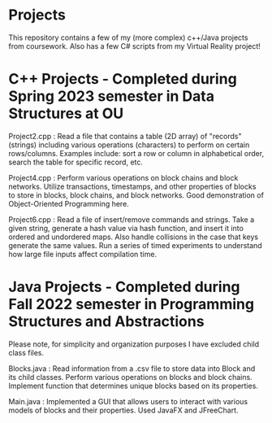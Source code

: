 # Projects
This repository contains a few of my (more complex) c++/Java projects from coursework. Also has a few C# scripts from my Virtual Reality project!
# C++ Projects - Completed during Spring 2023 semester in Data Structures at OU

  Project2.cpp : Read a file that contains a table (2D array) of "records" (strings) including various operations (characters) to perform on certain rows/columns.         Examples include: sort a row or column in alphabetical order, search the table for specific record, etc.

  Project4.cpp : Perform various operations on block chains and block networks. Utilize transactions, timestamps, and other properties of blocks to store in blocks,       block chains, and block networks. Good demonstration of Object-Oriented Programming here.

  Project6.cpp : Read a file of insert/remove commands and strings. Take a given string, generate a hash value via hash function, and insert it into ordered and           undordered maps. Also handle collisions in the case that keys generate the same values. Run a series of timed experiments to understand how large file inputs affect     compilation time.

# Java Projects - Completed during Fall 2022 semester in Programming Structures and Abstractions
Please note, for simplicity and organization purposes I have excluded child class files. 

Blocks.java : Read information from a .csv file to store data into Block and its child classes. Perform various operations on blocks and block chains. Implement function that determines unique blocks based on its properties.

Main.java : Implemented a GUI that allows users to interact with various models of blocks and their properties. Used JavaFX and JFreeChart.
